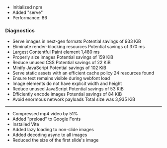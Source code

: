 - Initialized npm
- Added "serve"
- Performance: 86

### Diagnostics
- Serve images in next-gen formats Potential savings of 933 KiB
- Eliminate render-blocking resources Potential savings of 370 ms
- Largest Contentful Paint element 1,480 ms
- Properly size images Potential savings of 159 KiB
- Reduce unused CSS Potential savings of 22 KiB
- Minify JavaScript Potential savings of 102 KiB
- Serve static assets with an efficient cache policy 24 resources found
- Ensure text remains visible during webfont load
- Image elements do not have explicit width and height
- Reduce unused JavaScript Potential savings of 53 KiB
- Efficiently encode images Potential savings of 84 KiB
- Avoid enormous network payloads Total size was 3,935 KiB
---
- Compressed mp4 video by 51%
- Added "preload" to Google Fonts
- Installed Vite
- Added lazy loading to non-slide images
- Added decoding async to all images
- Reduced the size of the first slide's image
